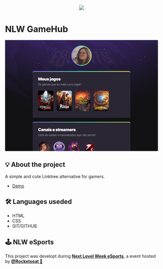 <h1 align="center">
    <img src="https://global-uploads.webflow.com/61d83a2ebb0ae01ab96e841a/630ced17a99fbd99b6169b52_Logo-NLW-eSports.svg">
</h1>

# NLW GameHub

![preview](./github/preview.png)

## 💡 About the project

A simple and cute Linktree alternative for gamers.

- [Demo](https://neoncatgenesisgithub.io/NLW-Gamehub/)

## 🛠️ Languages useded

- HTML
- CSS
- GIT/GITHUB

## 🕹️ NLW eSports

This project was developt during **[Next Level Week eSports](https://nextlevelweek.com/)**, a event hosted by **[@Rocketseat 💜](https://github.com/Rocketseat)**


